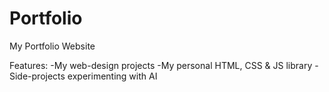 # Portfolio
My Portfolio Website

Features: 
-My web-design projects
-My personal HTML, CSS & JS library 
-Side-projects experimenting with AI 
